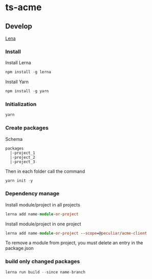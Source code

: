 # ts-acme


## Develop

[Lena](https://github.com/lerna/lerna#readme)

### Install

Install Lerna
```ts
npm install -g lerna
```

Install Yarn
```ts
npm install -g yarn
```

### Initialization

```ts
yarn
```

### Create packages

Schema
```
packages
  |-project_1
  |-project_2
  |-project_3
```

Then in each folder call the command
```ts
yarn init -y
```

### Dependency manage

Install module/project in all projects
```ts
lerna add name-module-or-project
```

Install module/project in one project
```ts
lerna add name-module-or-project --scope=@peculiar/acme-client
```

To remove a module from project, you must delete an entry in the package.json

### build only changed packages
```ts
lerna run build --since name-branch
```